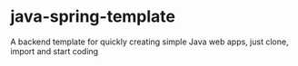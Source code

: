 # java-spring-template
A backend template for quickly creating simple Java web apps, just clone, import and start coding
